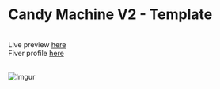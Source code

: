 # Candy Machine V2 - Template

<br/>Live preview [here](https://mint-solana-template-1.netlify.app/)<br/>Fiver profile [here](https://www.fiverr.com/adam238?up_rollout=true/)<br/>
<br/>

![Imgur](https://i.imgur.com/36MLOoo.png)

